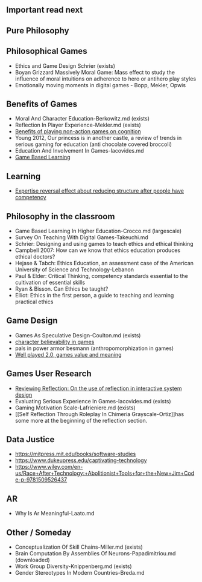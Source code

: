 Important read next
-------------------

Pure Philosophy
---------------

Philosophical Games
-------------------

 - Ethics and Game Design Schrier (exists)
 - Boyan Grizzard Massively Moral Game: Mass effect to study the influence of moral intuitions on adherence to hero or antihero play styles
 - Emotionally moving moments in digital games - Bopp, Mekler, Opwis

Benefits of Games
-----------------

 - Moral And Character Education-Berkowitz.md (exists)
 - Reflection In Player Experience-Mekler.md (exists)
 - [Benefits of playing non-action games on cognition](https://journals.plos.org/plosone/article?id=10.1371/journal.pone.0058546)
 - Young 2012, Our princess is in another castle, a review of trends in serious gaming for education (anti chocolate covered broccoli)
 - Education And Involvement In Games-Iacovides.md
 - [Game Based Learning](https://www-jime.open.ac.uk/articles/10.5334/2004-8-oblinger/)

Learning
--------

 - [Expertise reversal effect about reducing structure after people have competency](https://doi.apa.org/doiLanding?doi=10.1037%2Fa0022243)

Philosophy in the classroom
---------------------------

 - Game Based Learning In Higher Education-Crocco.md (largescale)
 - Survey On Teaching With Digital Games-Takeuchi.md
 - Schrier: Designing and using games to teach ethics and ethical thinking
 - Campbell 2007: How can we know that ethics education produces ethical doctors?
 - Hejase & Tabch: Ethics Education, an assessment case of the American University of Science and Technology-Lebanon
 - Paul & Elder: Critical Thinking, competency standards essential to the cultivation of essential skills
 - Ryan & Bisson. Can Ethics be taught?
 - Elliot: Ethics in the first person, a guide to teaching and learning practical ethics

Game Design
-----------

 - Games As Speculative Design-Coulton.md (exists)
 - [character believability in games](https://loading.journals.publicknowledgeproject.org/loading/index.php/loading/article/view/42/51)
 - pals in power armor besmann (anthropomorphization in games)
 - [Well played 2.0, games value and meaning](https://www.google.com/books/edition/Well_Played_3_0/wapFAwAAQBAJ?hl=en&gbpv=0)

Games User Research
-------------------

 - [Reviewing Reflection: On the use of reflection in interactive system design](https://dl.acm.org/doi/10.1145/2598510.2598598)
 - Evaluating Serious Experience In Games-Iacovides.md (exists)
 - Gaming Motivation Scale-Lafrieniere.md (exists)
 - [[Self Reflection Through Roleplay In Chimeria Grayscale-Ortiz]]has some more at the beginning of the reflection section.

Data Justice
------------

 - https://mitpress.mit.edu/books/software-studies
 - https://www.dukeupress.edu/captivating-technology
 - https://www.wiley.com/en-us/Race+After+Technology:+Abolitionist+Tools+for+the+New+Jim+Code-p-9781509526437

AR
----

 - Why Is Ar Meaningful-Laato.md

Other / Someday
---------------

 - Conceptualization Of Skill Chains-Miller.md (exists)
 - Brain Computation By Assemblies Of Neurons-Papadimitriou.md (downloaded)
 - Work Group Diversity-Knippenberg.md (exists)
 - Gender Stereotypes In Modern Countries-Breda.md
